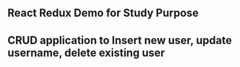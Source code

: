 ## React Redux Demo for Study Purpose
## CRUD application to Insert new user, update username, delete existing user
